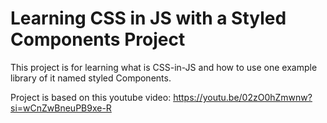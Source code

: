 # Learning CSS in JS with a Styled Components Project
This project is for learning what is CSS-in-JS and how to use one example library of it named styled Components.

Project is based on this youtube video: 
https://youtu.be/02zO0hZmwnw?si=wCnZwBneuPB9xe-R